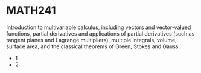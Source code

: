 # MATH241

Introduction to multivariable calculus, including vectors and vector-valued functions, partial derivatives and applications of partial derivatives (such as tangent planes and Lagrange multipliers), multiple integrals, volume, surface area, and the classical theorems of Green, Stokes and Gauss.

* 1
* 2